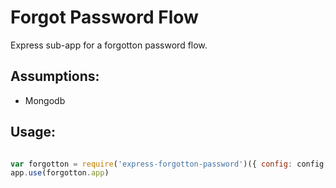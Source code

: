 # Forgot Password Flow

Express sub-app for a forgotton password flow.

## Assumptions:
- Mongodb

## Usage:

```javascript

var forgotton = require('express-forgotton-password')({ config: config, db : db, UserModel : u })
app.use(forgotton.app)

```
